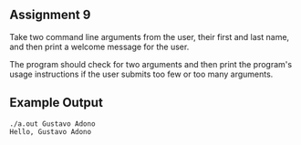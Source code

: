## Assignment 9
Take two command line arguments from the user, their first and last name, and then print a welcome message for the user. 

The program should check for two arguments and then print the program's usage instructions if the user submits too few or too many arguments.

## Example Output
```terminal_session
./a.out Gustavo Adono
Hello, Gustavo Adono
```

